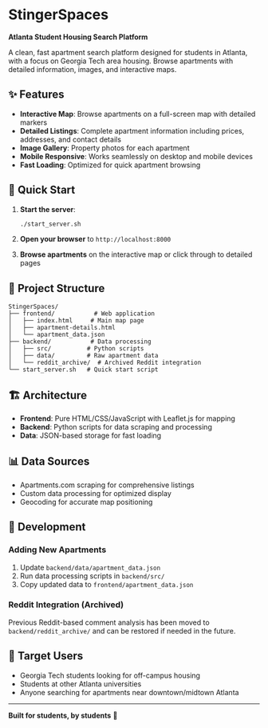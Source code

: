 # StingerSpaces
**Atlanta Student Housing Search Platform**

A clean, fast apartment search platform designed for students in Atlanta, with a focus on Georgia Tech area housing. Browse apartments with detailed information, images, and interactive maps.

## ✨ Features

- **Interactive Map**: Browse apartments on a full-screen map with detailed markers
- **Detailed Listings**: Complete apartment information including prices, addresses, and contact details
- **Image Gallery**: Property photos for each apartment
- **Mobile Responsive**: Works seamlessly on desktop and mobile devices
- **Fast Loading**: Optimized for quick apartment browsing

## 🚀 Quick Start

1. **Start the server**:
   ```bash
   ./start_server.sh
   ```

2. **Open your browser** to `http://localhost:8000`

3. **Browse apartments** on the interactive map or click through to detailed pages

## 📂 Project Structure

```
StingerSpaces/
├── frontend/           # Web application
│   ├── index.html     # Main map page
│   ├── apartment-details.html
│   └── apartment_data.json
├── backend/           # Data processing
│   ├── src/          # Python scripts
│   ├── data/         # Raw apartment data
│   └── reddit_archive/  # Archived Reddit integration
└── start_server.sh   # Quick start script
```

## 🏗️ Architecture

- **Frontend**: Pure HTML/CSS/JavaScript with Leaflet.js for mapping
- **Backend**: Python scripts for data scraping and processing
- **Data**: JSON-based storage for fast loading

## 📊 Data Sources

- Apartments.com scraping for comprehensive listings
- Custom data processing for optimized display
- Geocoding for accurate map positioning

## 🔧 Development

### Adding New Apartments
1. Update `backend/data/apartment_data.json`
2. Run data processing scripts in `backend/src/`
3. Copy updated data to `frontend/apartment_data.json`

### Reddit Integration (Archived)
Previous Reddit-based comment analysis has been moved to `backend/reddit_archive/` and can be restored if needed in the future.

## 🎯 Target Users

- Georgia Tech students looking for off-campus housing
- Students at other Atlanta universities
- Anyone searching for apartments near downtown/midtown Atlanta

---

**Built for students, by students** 🐝 
